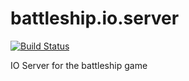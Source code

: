 # battleship.io.server
[![Build Status](https://travis-ci.org/Biblbrox/battleship.io.server.svg?branch=master)](https://travis-ci.org/Biblbrox/battleship.io.server) <br />

IO Server for the battleship game
